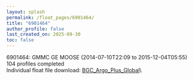 ```yaml
---
layout: splash
permalink: /float_pages/6901464/
title: "6901464"
author_profile: false
last_created_on: 2025-09-30
toc: false
---
```

 
6901464: GMMC GE MOOSE (2014-07-10T22:09 to 2015-12-04T05:55)\
104 profiles completed\
Individual float file download: [BGC_Argo_Plus_Global](https://ftp.soest.hawaii.edu/bgc_argo_plus/Individual_Floats/outliers_removed/6901464_Sprof_processed.nc)\
